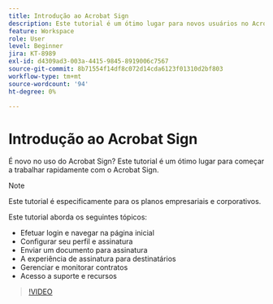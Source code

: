 ```yaml
---
title: Introdução ao Acrobat Sign
description: Este tutorial é um ótimo lugar para novos usuários no Acrobat Sign
feature: Workspace
role: User
level: Beginner
jira: KT-8989
exl-id: d4309ad3-003a-4415-9845-8919006c7567
source-git-commit: 8b71554f14df8c072d14cda6123f01310d2bf803
workflow-type: tm+mt
source-wordcount: '94'
ht-degree: 0%

---
```


# Introdução ao Acrobat Sign

É novo no uso do Acrobat Sign? Este tutorial é um ótimo lugar para começar a trabalhar rapidamente com o Acrobat Sign.

>[!NOTE]
>
>Este tutorial é especificamente para os planos empresariais e corporativos.

Este tutorial aborda os seguintes tópicos:

* Efetuar login e navegar na página inicial
* Configurar seu perfil e assinatura
* Enviar um documento para assinatura
* A experiência de assinatura para destinatários
* Gerenciar e monitorar contratos
* Acesso a suporte e recursos

>[!VIDEO](https://video.tv.adobe.com/v/337151?quality=12&learn=on&hidetitle=true)
